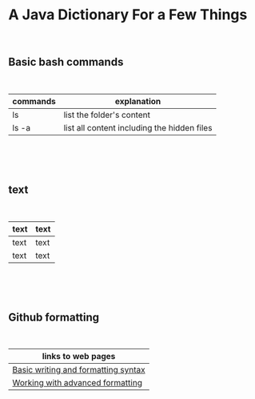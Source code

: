 # A Java Dictionary For a Few Things
 
<br>

## Basic bash commands

<br>

| commands      | explanation   				    			|
| ------------- | ---------------------------------------------	|
| ls		    | list the folder's content 	    		    |
| ls -a         | list all content including the hidden files	|


<br>
<br>
<br>

## text

<br>

| text          | text          				    			|
| ------------- | ---------------------------------------------	|
| text		    | text 							    		    |
| text          | text											|


<br>
<br>
<br>

## Github formatting

<br>

| links to web pages			    			|
| ---------------------------------------------	|
| [Basic writing and formatting syntax](https://help.github.com/en/articles/basic-writing-and-formatting-syntax)   		    |
| [Working with advanced formatting](https://help.github.com/en/articles/working-with-advanced-formatting)				 |

 